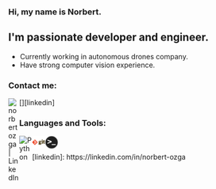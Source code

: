 ### Hi, my name is Norbert.

## I'm passionate developer and engineer.
- Currently working in autonomous drones company.
- Have strong computer vision experience.

### Contact me:
[<img align="left" alt="norbertozga | LinkedIn" width="22px" src="https://cdn.jsdelivr.net/npm/simple-icons@v3/icons/linkedin.svg" />][linkedin]


### Languages and Tools:


<img align="left" alt="Python" width="26px" src="https://cdn.jsdelivr.net/npm/simple-icons@3.9.0/icons/python.svg" />
<img align="left" alt="Git" width="26px" src="https://raw.githubusercontent.com/github/explore/80688e429a7d4ef2fca1e82350fe8e3517d3494d/topics/git/git.png" />
<img align="left" alt="Terminal" width="26px" src="https://raw.githubusercontent.com/github/explore/80688e429a7d4ef2fca1e82350fe8e3517d3494d/topics/terminal/terminal.png" />

<br />
<br />
[linkedin]: https://linkedin.com/in/norbert-ozga